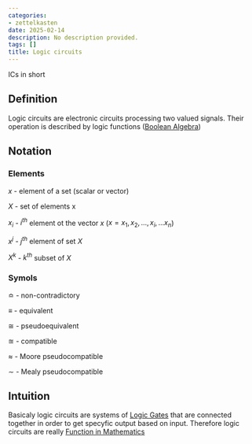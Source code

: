 ```yaml
---
categories:
- zettelkasten
date: 2025-02-14
description: No description provided.
tags: []
title: Logic circuits
---
```


ICs in short

## Definition

Logic circuits are electronic circuits processing two valued signals. Their operation is described by logic functions ([Boolean Algebra](Boolean%20Algebra.md))

## Notation

### Elements

$x$ - element of a set (scalar or vector)

$X$ - set of elements x

$x_i$ - $i^{th}$ element ot the vector $x$ ($x = {x_1,x_2,...,x_i,...x_n}$)

$x^j$ - $j^{th}$ element of set $X$ 

$X^k$ - $k^{th}$ subset of $X$ 

### Symols

$\bumpeq$ - non-contradictory

$\equiv$ - equivalent

$\cong$ - pseudoequivalent

$\approxeq$ - compatible

$\approx$ - Moore pseudocompatible

$\sim$ - Mealy pseudocompatible

## Intuition

Basicaly logic circuits are systems of [Logic Gates](Logic%20Gates.md) that are connected together in order to get specyfic output based on input. Therefore logic circuits are really [Function in Mathematics](Function%20in%20Mathematics.md)